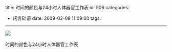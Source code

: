 title: 时间的颜色与24小时人体器官工作表
id: 506
categories:
  - 闲言碎语
date: 2009-02-09 11:09:00
tags:
---

![](http://m1.img.libdd.com/farm5/2012/0821/17/AAA0FC690D0D6F9839E3ECD92E2F1FCDDF604F5EF698_240_180.GIF)</img>
</br>
</br><span>时间的颜色与24小时人体器官工作表 
</br>
</br></span>
</br>
</br>